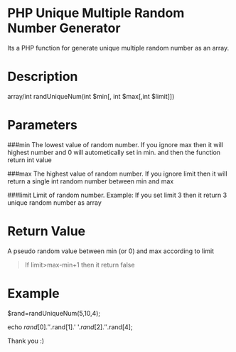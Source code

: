 PHP Unique Multiple Random Number Generator
==============================================

Its a PHP function for generate unique multiple random number as an array. 

Description
============

array/int randUniqueNum(int $min[, int $max[,int $limit]])

Parameters
============

###min
The lowest value of random number. If you ignore max then it will highest number and 0 will autometically set in min. and then the function return int value

###max
The highest value of random number. If you ignore limit then it will return a single int random number between min and max

###limit
Limit of random number. Example: If you set limit 3 then it return 3 unique random number as array

Return Value
================

A pseudo random value between min (or 0) and max according to limit

>If limit>max-min+1 then it return false

Example
========
$rand=randUniqueNum(5,10,4);

echo $rand[0].' '.$rand[1].' '.$rand[2].' '.$rand[4];

Thank you :)



